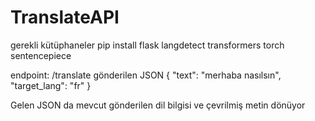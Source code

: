 # TranslateAPI
gerekli kütüphaneler
pip install flask langdetect transformers torch sentencepiece

endpoint: /translate
gönderilen JSON
{
  "text": "merhaba nasılsın",
  "target_lang": "fr"
}

Gelen JSON da mevcut gönderilen dil bilgisi ve çevrilmiş metin dönüyor



